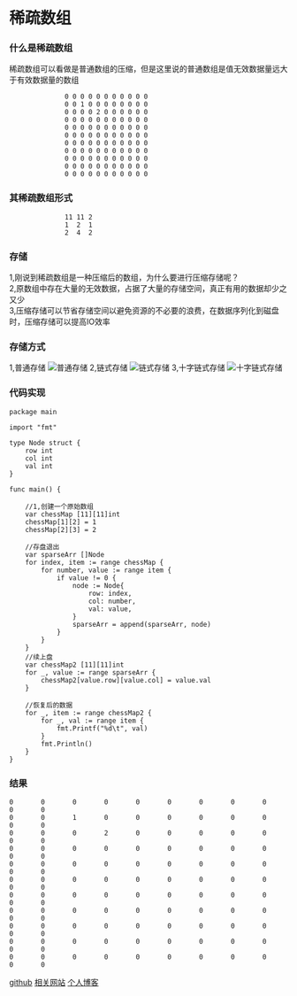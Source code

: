 # 稀疏数组
### 什么是稀疏数组
稀疏数组可以看做是普通数组的压缩，但是这里说的普通数组是值无效数据量远大于有效数据量的数组
```
              0 0 0 0 0 0 0 0 0 0 0
              0 0 1 0 0 0 0 0 0 0 0
              0 0 0 0 2 0 0 0 0 0 0
              0 0 0 0 0 0 0 0 0 0 0
              0 0 0 0 0 0 0 0 0 0 0
              0 0 0 0 0 0 0 0 0 0 0
              0 0 0 0 0 0 0 0 0 0 0
              0 0 0 0 0 0 0 0 0 0 0
              0 0 0 0 0 0 0 0 0 0 0
              0 0 0 0 0 0 0 0 0 0 0
              0 0 0 0 0 0 0 0 0 0 0
```
### 其稀疏数组形式
```
              11 11 2
              1  2  1
              2  4  2
```
### 存储
1,刚说到稀疏数组是一种压缩后的数组，为什么要进行压缩存储呢？  
2,原数组中存在大量的无效数据，占据了大量的存储空间，真正有用的数据却少之又少  
3,压缩存储可以节省存储空间以避免资源的不必要的浪费，在数据序列化到磁盘时，压缩存储可以提高IO效率  
### 存储方式 
1,普通存储 
![普通存储](https://img-blog.csdnimg.cn/20190703122416582.png)
2,链式存储 
![链式存储](https://img-blog.csdnimg.cn/20190703122823779.png?x-oss-process=image/watermark,type_ZmFuZ3poZW5naGVpdGk,shadow_10,text_aHR0cHM6Ly9ibG9nLmNzZG4ubmV0L3dlaXhpbl80MTkyMjI4OQ==,size_16,color_FFFFFF,t_70)
3,十字链式存储 
![十字链式存储](https://img-blog.csdnimg.cn/20190703123032956.png?x-oss-process=image/watermark,type_ZmFuZ3poZW5naGVpdGk,shadow_10,text_aHR0cHM6Ly9ibG9nLmNzZG4ubmV0L3dlaXhpbl80MTkyMjI4OQ==,size_16,color_FFFFFF,t_70)
### 代码实现
```
package main

import "fmt"

type Node struct {
	row int
	col int
	val int
}

func main() {

	//1,创建一个原始数组
	var chessMap [11][11]int
	chessMap[1][2] = 1
	chessMap[2][3] = 2

	//存盘退出
	var sparseArr []Node
	for index, item := range chessMap {
		for number, value := range item {
			if value != 0 {
				node := Node{
					row: index,
					col: number,
					val: value,
				}
				sparseArr = append(sparseArr, node)
			}
		}
	}
	//续上盘
	var chessMap2 [11][11]int
	for _, value := range sparseArr {
		chessMap2[value.row][value.col] = value.val
	}

	//恢复后的数据
	for _, item := range chessMap2 {
		for _, val := range item {
			fmt.Printf("%d\t", val)
		}
		fmt.Println()
	}
}

```
### 结果
```
0       0       0       0       0       0       0       0       0       0       0
0       0       1       0       0       0       0       0       0       0       0
0       0       0       2       0       0       0       0       0       0       0
0       0       0       0       0       0       0       0       0       0       0
0       0       0       0       0       0       0       0       0       0       0
0       0       0       0       0       0       0       0       0       0       0
0       0       0       0       0       0       0       0       0       0       0
0       0       0       0       0       0       0       0       0       0       0
0       0       0       0       0       0       0       0       0       0       0
0       0       0       0       0       0       0       0       0       0       0
0       0       0       0       0       0       0       0       0       0       0
```
[github](https://github.com/dezhizhang/data/tree/main/1%E7%A8%80%E7%96%8F%E6%95%B0%E7%BB%84)
[相关网站](http://www.xiaozhi.shop/)
[个人博客](http://blog.xiaozhi.shop/detail?article_id=5f79cab16961d77ccd965428)










